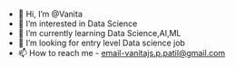 - 👋 Hi, I’m @Vanita
- 👀 I’m interested in Data Science
- 🌱 I’m currently learning Data Science,AI,ML
- 💞️ I’m looking for entry level Data science job
- 📫 How to reach me - email-vanitajs.p.patil@gmail.com

<!---
Vanita1985/Vanita1985 is a ✨ special ✨ repository because its `README.md` (this file) appears on your GitHub profile.
You can click the Preview link to take a look at your changes.
--->
